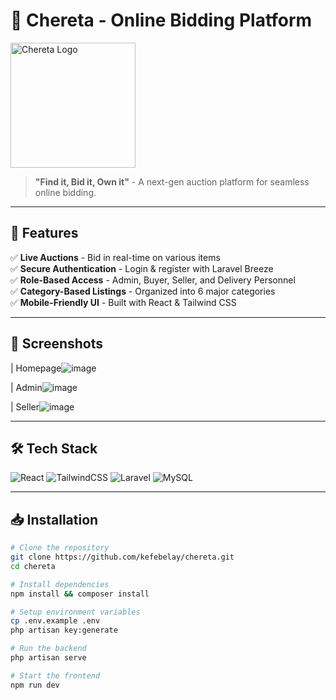 # 🌟 Chereta - Online Bidding Platform  

<img src="https://github.com/user-attachments/assets/c37f833a-f7c7-4272-be7d-db15810d9e17" alt="Chereta Logo" width="200"/>


> **"Find it, Bid it, Own it"** - A next-gen auction platform for seamless online bidding.  

---

## 🚀 Features
✅ **Live Auctions** - Bid in real-time on various items  
✅ **Secure Authentication** - Login & register with Laravel Breeze  
✅ **Role-Based Access** - Admin, Buyer, Seller, and Delivery Personnel  
✅ **Category-Based Listings** - Organized into 6 major categories  
✅ **Mobile-Friendly UI** - Built with React & Tailwind CSS  

---

## 📸 Screenshots


| Homepage![image](https://github.com/user-attachments/assets/69c00191-fd97-4a25-a516-d764b74b0d50)

| Admin![image](https://github.com/user-attachments/assets/501371f3-d8dc-49c6-afc4-cd6b70db8043)

| Seller![image](https://github.com/user-attachments/assets/009ca305-9dab-43e1-b076-dc2efbbe0903)


---

## 🛠️ Tech Stack
![React](https://img.shields.io/badge/Frontend-React-blue?style=for-the-badge&logo=react)
![TailwindCSS](https://img.shields.io/badge/UI-TailwindCSS-0ea5e9?style=for-the-badge&logo=tailwindcss)
![Laravel](https://img.shields.io/badge/Backend-Laravel-red?style=for-the-badge&logo=laravel)
![MySQL](https://img.shields.io/badge/Database-MySQL-blue?style=for-the-badge&logo=mysql)

---

## 📥 Installation

```bash
# Clone the repository
git clone https://github.com/kefebelay/chereta.git
cd chereta

# Install dependencies
npm install && composer install

# Setup environment variables
cp .env.example .env
php artisan key:generate

# Run the backend
php artisan serve

# Start the frontend
npm run dev


